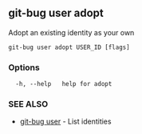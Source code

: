 ## git-bug user adopt

Adopt an existing identity as your own

```
git-bug user adopt USER_ID [flags]
```

### Options

```
  -h, --help   help for adopt
```

### SEE ALSO

* [git-bug user](git-bug_user.md)	 - List identities

